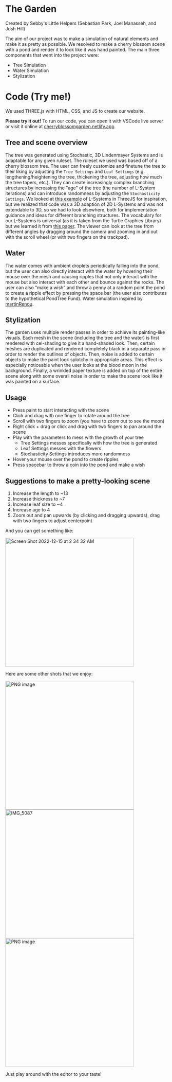 # The Garden
Created by Sebby's Little Helpers (Sebastian Park, Joel Manasseh, and Josh Hill)

The aim of our project was to make a simulation of natural elements and make it as pretty as possible. We resolved to make a cherry blossom scene with a pond and render it to look like it was hand painted. The main three components that went into the project were:

- Tree Simulation
- Water Simulation
- Stylization

# Code (Try me!)
We used THREE.js with HTML, CSS, and JS to create our website. 

****Please try it out!**** To run our code, you can open it with VSCode live server or visit it online at [cherryblossomgarden.netlify.app](https://cherryblossomgarden.netlify.app/).

## Tree and scene overview
The tree was generated using Stochastic, 3D Lindenmayer Systems and is adaptable for any given ruleset. The ruleset we used was based off of a cherry blossom tree. The user can freely customize and finetune the tree to their liking by adjusting the `Tree Settings` and `Leaf Settings` (e.g. lengthening/heightening the tree, thickening the tree, adjusting how much the tree tapers, etc.). They can create increasingly complex branching structures by increasing the "age" of the tree (the number of L-System iterations) and can introduce randomness by adjusting the `Stochasticity Settings`. We looked at [this example](https://codepen.io/mikkamikka/pen/DrdzVK) of L-Systems in ThreeJS for inspiration, but we realized that code was a 3D adaption of 2D L-Systems and was not extendable to 3D, so we had to look elsewhere, both for implementation guidance and ideas for different branching structures. The vocabulary for our L-Systems is universal (as it is taken from the Turtle Graphics Library) but we learned it from [this paper](https://www.bioquest.org/products/files/13157_Real-time%203D%20Plant%20Structure%20Modeling%20by%20L-System.pdf). The viewer can look at the tree from different angles by dragging around the camera and zooming in and out with the scroll wheel (or with two fingers on the trackpad). 

## Water
The water comes with ambient droplets periodically falling into the pond, but the user can also directly interact with the water by hovering their mouse over the mesh and causing ripples that not only interact with the mouse but also interact with each other and bounce against the rocks. The user can also "make a wish" and throw a penny at a random point the pond to create a ripple effect by pressing the space bar (the user also contributes to the hypothetical PondTree Fund). Water simulation inspired by [martinRenou](https://github.com/martinRenou/threejs-water).

## Stylization
The garden uses multiple render passes in order to achieve its painting-like visuals. Each mesh in the scene (including the tree and the water) is first rendered with cel-shading to give it a hand-shaded look. Then, certain meshes are duplicated and rendered completely black in a separate pass in order to render the outlines of objects. Then, noise is added to certain objects to make the paint look splotchy in appropriate areas. This effect is especially noticeable when the user looks at the blood moon in the background. Finally, a wrinkled paper texture is added on top of the entire scene along with some overall noise in order to make the scene look like it was painted on a surface. 

## Usage
- Press paint to start interacting with the scene
- Click and drag with one finger to rotate around the tree
- Scroll with two fingers to zoom (you have to zoom out to see the moon)
- Right click + drag or click and drag with two fingers to pan around the scene
- Play with the parameters to mess with the growth of your tree
  - Tree Settings messes specifically with how the tree is generated
  - Leaf Settings messes with the flowers
  - Stochasticity Settings introduces more randomness
- Hover your mouse over the pond to create ripples
- Press spacebar to throw a coin into the pond and make a wish

## Suggestions to make a pretty-looking scene
1. Increase the length to ~13
2. Increase thickness to ~7
3. Increase leaf size to ~4
4. Increase age to 4
5. Zoom out and pan upwards (by clicking and dragging upwards), drag with two fingers to adjust centerpoint

And you can get something like:

<img width="400" alt="Screen Shot 2022-12-15 at 2 34 32 AM" src="https://user-images.githubusercontent.com/51029066/207800156-b6a0814b-7214-41f0-a3e9-4b8cc6f6827a.png">

Here are some other shots that we enjoy:

<img width="400" alt="PNG image" src="https://user-images.githubusercontent.com/51029066/207800265-a964a5fd-f5df-4b67-9cf7-029ee9f0200f.png">

<img width="400" alt="IMG_5087" src="https://user-images.githubusercontent.com/51029066/207800314-aa00fa36-2d63-43ef-b199-38b053ab3c0c.png">

<img width="400" alt="PNG image" src="https://user-images.githubusercontent.com/51029066/207800424-c0d58e02-d40a-4a5b-8823-0db1d34108b8.png">


Just play around with the editor to your taste!
